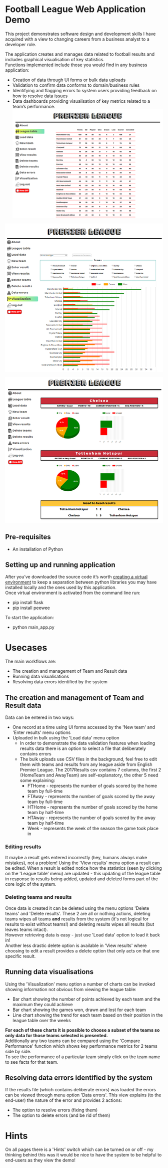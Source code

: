 # Football League Web Application Demo
This project demonstrates software design and development skills I have acquired with a view to changing careers from a business analyst to a developer role.  

The application creates and manages data related to football results and includes graphical visualisation of key statistics.  
Functions implemented include those you would find in any business application:
* Creation of data through UI forms or bulk data uploads
* Validation to confirm data conforms to domain/business rules
* Identifying and flagging errors to system users providing feedback on how to resolve data issues
* Data dashboards providing visualisation of key metrics related to a team’s performance.  
![](read_me_images/GH_1.png)

![](read_me_images/GH_2.png)

![](read_me_images/GH_3.png)
## Pre-requisites
* An installation of Python
## Setting up and running application
After you’ve downloaded the source code it’s worth [creating a virtual environment](https://uoa-eresearch.github.io/eresearch-cookbook/recipe/2014/11/26/python-virtual-env/) to keep a separation between python libraries you may have installed locally and the ones used by this application.  
Once virtual environment is activated from the command line run:  
* pip install flask
* pip install peewee  
   
To start the application:  
* python main_app.py

# Usecases
The main workflows are:
* The creation and management of Team and Result data
* Running data visualisations
* Resolving data errors identified by the system

## The creation and management of Team and Result data
Data can be entered in two ways:
* One record at a time using UI forms accessed by the 'New team' and 'Enter results' menu options
* Uploaded in bulk using the 'Load data' menu option
  * In order to demonstrate the data validation features when loading results data there is an option to select a file that deliberately contains errors
  * The bulk uploads use CSV files in the background, feel free to edit them with teams and results from any league aside from English Premier League. The 2017Results csv contains 7 columns, the first 2 (HomeTeam and AwayTeam) are self-explanatory, the other 5 need some explaining:
    * FTHome - represents the number of goals scored by the home team by full-time
    * FTAway - represents the number of goals scored by the away team by full-time
    * HTHome - represents the number of goals scored by the home team by half-time
    * HTAway - represents the number of goals scored by the away team by half-time
    * Week - represents the week of the season the game took place in
    
### Editing results
It maybe a result gets entered incorrectly (hey, humans always make mistakes), not a problem! Using the 'View results' menu option a result can be edited. When a result is edited notice how the statistics (seen by clicking on the 'League table' menu) are updated - this updating of the league table in response to results being added, updated and deleted forms part of the core logic of the system.

### Deleting teams and results
Once data is created it can be deleted using the menu options 'Delete teams' and 'Delete results'. These 2 are all or nothing actions, deleting teams wipes all teams __and__ results from the system (it's not logical for results to exist without teams!) and deleting results wipes all results (but leaves teams intact).  
However retrieving data is easy - just use 'Load data' option to load it back in!  
Another less drastic delete option is available in 'View results' where choosing to edit a result provides a delete option that only acts on that one specific result.

## Running data visualisations
Using the 'Visualization' menu option a number of charts can be invoked showing information not obvious from viewing the league table:
* Bar chart showing the number of points achieved by each team and the maximum they could achieve 
* Bar chart showing the games won, drawn and lost for each team
* Line chart showing the trend for each team based on their position in the league table over the weeks

__For each of these charts it is possible to choose a subset of the teams so only data for those teams selected is presented.__    
Additionally any two teams can be compared using the 'Compare Performance' function which shows key performance metrics for 2 teams side by side.  
To see the performance of a particular team simply click on the team name to see facts for that team.

## Resolving data errors identified by the system
If the results file (which contains deliberate errors) was loaded the errors can be viewed through menu option 'Data errors'. This view explains (to the end-user) the nature of the error and provides 2 actions:
* The option to resolve errors (fixing them)
* The option to delete errors (and be rid of them)

# Hints
On all pages there is a 'Hints' switch which can be turned on or off - my thinking behind this was it would be nice to have the system to be helpful to end-users as they view the demo! 
